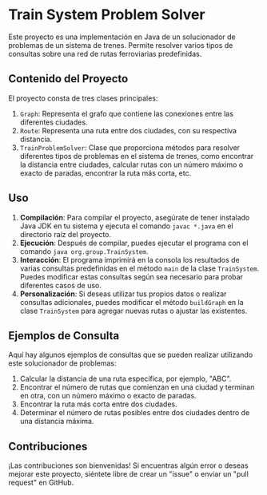 # Train System Problem Solver

Este proyecto es una implementación en Java de un solucionador de problemas de un sistema de trenes. Permite resolver varios tipos de consultas sobre una red de rutas ferroviarias predefinidas.

## Contenido del Proyecto

El proyecto consta de tres clases principales:

1. `Graph`: Representa el grafo que contiene las conexiones entre las diferentes ciudades.
2. `Route`: Representa una ruta entre dos ciudades, con su respectiva distancia.
3. `TrainProblemSolver`: Clase que proporciona métodos para resolver diferentes tipos de problemas en el sistema de trenes, como encontrar la distancia entre ciudades, calcular rutas con un número máximo o exacto de paradas, encontrar la ruta más corta, etc.

## Uso

1. **Compilación**: Para compilar el proyecto, asegúrate de tener instalado Java JDK en tu sistema y ejecuta el comando `javac *.java` en el directorio raíz del proyecto.
2. **Ejecución**: Después de compilar, puedes ejecutar el programa con el comando `java org.group.TrainSystem`.
3. **Interacción**: El programa imprimirá en la consola los resultados de varias consultas predefinidas en el método `main` de la clase `TrainSystem`. Puedes modificar estas consultas según sea necesario para probar diferentes casos de uso.
4. **Personalización**: Si deseas utilizar tus propios datos o realizar consultas adicionales, puedes modificar el método `buildGraph` en la clase `TrainSystem` para agregar nuevas rutas o ajustar las existentes.

## Ejemplos de Consulta

Aquí hay algunos ejemplos de consultas que se pueden realizar utilizando este solucionador de problemas:

1. Calcular la distancia de una ruta específica, por ejemplo, "ABC".
2. Encontrar el número de rutas que comienzan en una ciudad y terminan en otra, con un número máximo o exacto de paradas.
3. Encontrar la ruta más corta entre dos ciudades.
4. Determinar el número de rutas posibles entre dos ciudades dentro de una distancia máxima.

## Contribuciones

¡Las contribuciones son bienvenidas! Si encuentras algún error o deseas mejorar este proyecto, siéntete libre de crear un "issue" o enviar un "pull request" en GitHub.
